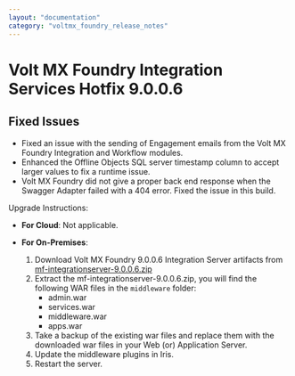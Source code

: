 ```yaml
---
layout: "documentation"
category: "voltmx_foundry_release_notes"
---
```

                           

Volt MX  Foundry Integration Services Hotfix 9.0.0.6
==================================================

Fixed Issues
------------

*   Fixed an issue with the sending of Engagement emails from the Volt MX Foundry Integration and Workflow modules.
*   Enhanced the Offline Objects SQL server timestamp column to accept larger values to fix a runtime issue.
*   Volt MX Foundry did not give a proper back end response when the Swagger Adapter failed with a 404 error. Fixed the issue in this build.

Upgrade Instructions:

*   **For Cloud**: Not applicable.  
    
*   **For On-Premises**:  
    1.  Download Volt MX Foundry 9.0.0.6 Integration Server artifacts from  
        [mf-integrationserver-9.0.0.6.zip](../Content/V9.0.x_V9.1.x_NotSupported.html)
    <!-- 1.  Download Volt MX Foundry 9.0.0.6 Integration Server artifacts from  
        [mf-integrationserver-9.0.0.6.zip](http://download.voltmx.com/onpremise/mobilefoundry/server/9.0.0.6/mf-integrationserver-9.0.0.6.zip) -->
    2.  Extract the mf-integrationserver-9.0.0.6.zip, you will find the following WAR files in the `middleware` folder:
        *   admin.war
        *   services.war
        *   middleware.war
        *   apps.war
    3.  Take a backup of the existing war files and replace them with the downloaded war files in your Web (or) Application Server.
    4.  Update the middleware plugins in Iris.
    5.  Restart the server.
